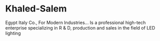 # Khaled-Salem
 Egypt Italy Co., For Modern Industries... Is a professional high-tech enterprise specializing in R &amp; D, production and sales in the field of LED lighting
